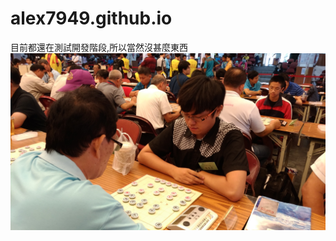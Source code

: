 # alex7949.github.io
目前都還在測試開發階段,所以當然沒甚麼東西
![比賽照片](https://github.com/alex7949/alex7949.github.io/blob/master/P_20161002_131328_vHDR_Auto.jpg)
